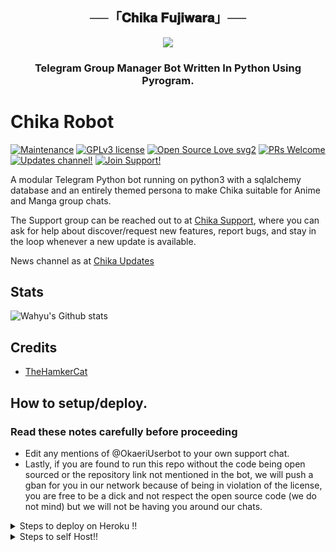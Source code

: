 <h2 align="center">
    ──「𝐂𝐡𝐢𝐤𝐚 𝐅𝐮𝐣𝐢𝐰𝐚𝐫𝐚」──
</h2>

<p align="center">
  <img src="https://telegra.ph/file/193b10ac0eefdc9316a8e.jpg">
</p>

<h3 align="center">
    Telegram Group Manager Bot Written In Python Using Pyrogram.


# Chika Robot 
[![Maintenance](https://img.shields.io/badge/Maintained%3F-yes-green.svg)](https://GitHub.com/Naereen/StrapDown.js/graphs/commit-activity) [![GPLv3 license](https://img.shields.io/badge/License-GPLv3-blue.svg)](https://perso.crans.org/besson/LICENSE.html) [![Open Source Love svg2](https://badges.frapsoft.com/os/v2/open-source.svg?v=103)](https://github.com/ellerbrock/open-source-badges/) [![PRs Welcome](https://img.shields.io/badge/PRs-welcome-brightgreen.svg?style=flat-square)](https://makeapullrequest.com) [![Updates channel!](https://img.shields.io/badge/Join%20Channel-Zoning-red)](https://t.me/nbzoning) [![Join Support!](https://img.shields.io/badge/Support%20Chat-Chika-red)](https://t.me/OkaeriUserbot)


A modular Telegram Python bot running on python3 with a sqlalchemy database and an entirely themed persona to make Chika suitable for Anime and Manga group chats. 

The Support group can be reached out to at [Chika Support](https://t.me/OkaeriUserbot), where you can ask for help about discover/request new features, report bugs, and stay in the loop whenever a new update is available. 

News channel as at [Chika Updates](https://t.me/nbzoning) 


## Stats
![Wahyu's Github stats](https://github-readme-stats.vercel.app/api?username=Wahyu213&show_icons=true&theme=tokyonight)

 ## Credits
 - [TheHamkerCat](https://github.com/TheHamkerCat)

## How to setup/deploy.

### Read these notes carefully before proceeding 
 - Edit any mentions of @OkaeriUserbot to your own support chat. 
 - Lastly, if you are found to run this repo without the code being open sourced or the repository link not mentioned in the bot, we will push a gban for you in our network because of being in violation of the license, you are free to be a dick and not respect the open source code (we do not mind) but we will not be having you around our chats.


<details>
  <summary>Steps to deploy on Heroku !! </summary>

```
Fill in all the details, Deploy!
Now go to https://dashboard.heroku.com/apps/(app-name)/resources ( Replace (app-name) with your app name )
REMEMBER: Turn on worker dyno (Don't worry It's free :D) & Webhook
Now send the bot /start, If it doesn't respond go to https://dashboard.heroku.com/apps/(app-name)/settings and remove webhook and port.
```
 Deploy

  [![Deploy](https://www.herokucdn.com/deploy/button.svg)](https://heroku.com/deploy?template=https://github.com/Wahyu213/Fujiwarabot.git)

</details>  
<details>
  <summary>Steps to self Host!! </summary>

  ## Setting up the bot (Read this before trying to use!):
Please make sure to use python3.6, as I cannot guarantee everything will work as expected on older Python versions!
This is because markdown parsing is done by iterating through a dict, which is ordered by default in 3.6.

  ### Configuration

There are two possible ways of configuring your bot: a config.py file, or ENV variables.

The preferred version is to use a `config.py` file, as it makes it easier to see all your settings grouped together.
This file should be placed in your `HseaRobot` folder, alongside the `__main__.py` file. 
This is where your bot token will be loaded from, as well as your database URI (if you're using a database), and most of 
your other settings.

It is recommended to import sample_config and extend the Config class, as this will ensure your config contains all 
defaults set in the sample_config, hence making it easier to upgrade.

  ### Python dependencies

 ```
- Install the necessary Python dependencies by moving to the project directory and running:
- `pip3 install -r requirements.txt`.
- This will install all the necessary python packages.
```
